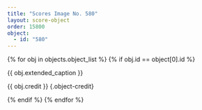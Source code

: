 ```yaml
---
title: "Scores Image No. 580"
layout: score-object
order: 15800
object:
  - id: "580"
---
```


{% for obj in objects.object_list %}
{% if obj.id == object[0].id %}

{{ obj.extended_caption }}

{{ obj.credit }} {.object-credit}

{% endif %}
{% endfor %}
